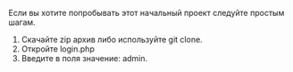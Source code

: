 Если вы хотите попробывать этот начальный проект следуйте простым шагам.
1) Скачайте zip архив либо используйте git clone.
2) Откройте login.php
3) Введите в поля значение: admin.
